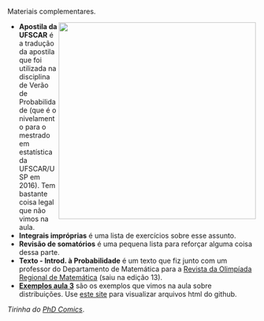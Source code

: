 Materiais complementares.

<img src="http://www.phdcomics.com/comics/archive/phd032515s.gif" width="400" align = "right">

* **Apostila da UFSCAR** é a tradução da apostila que foi utilizada na disciplina de Verão de Probabilidade (que é o nivelamento para o mestrado em estatística da UFSCAR/USP em 2016). Tem bastante coisa legal que não vimos na aula.
* **Integrais impróprias** é uma lista de exercícios sobre esse assunto.
* **Revisão de somatórios** é uma pequena lista para reforçar alguma coisa dessa parte.
* **Texto - Introd. à Probabilidade** é um texto que fiz junto com um professor do Departamento de Matemática para a [Revista da Olimpíada Regional de Matemática](http://www.orm.mtm.ufsc.br/revista.php) (saiu na edição 13).
* [**Exemplos aula 3**](https://htmlpreview.github.io/?https://github.com/aishameriane/Econometria-Bayesiana/blob/master/Revisao-prob/Extras/Exemplos_-_aula_3.html) são os exemplos que vimos na aula sobre distribuições. Use [este site](https://htmlpreview.github.io/) para visualizar arquivos html do github.

_Tirinha do [PhD Comics](http://phdcomics.com/comics.php?f=1790)_.

